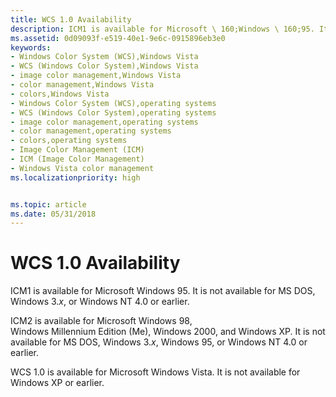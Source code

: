 ```yaml
---
title: WCS 1.0 Availability
description: ICM1 is available for Microsoft \ 160;Windows \ 160;95. It is not available for MS DOS, Windows 3.x, or Windows NT 4.0 or earlier.
ms.assetid: 0d09093f-e519-40e1-9e6c-0915896eb3e0
keywords:
- Windows Color System (WCS),Windows Vista
- WCS (Windows Color System),Windows Vista
- image color management,Windows Vista
- color management,Windows Vista
- colors,Windows Vista
- Windows Color System (WCS),operating systems
- WCS (Windows Color System),operating systems
- image color management,operating systems
- color management,operating systems
- colors,operating systems
- Image Color Management (ICM)
- ICM (Image Color Management)
- Windows Vista color management
ms.localizationpriority: high


ms.topic: article
ms.date: 05/31/2018
---
```


# WCS 1.0 Availability

ICM1 is available for Microsoft Windows 95. It is not available for MS DOS, Windows 3.*x*, or Windows NT 4.0 or earlier.

ICM2 is available for Microsoft Windows 98, Windows Millennium Edition (Me), Windows 2000, and Windows XP. It is not available for MS DOS, Windows 3.*x*, Windows 95, or Windows NT 4.0 or earlier.

WCS 1.0 is available for Microsoft Windows Vista. It is not available for Windows XP or earlier.

 

 




